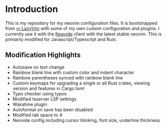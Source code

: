 # Introduction

This is my repository for my neovim configuration files. It is bootstrapped from [💤 LazyVim](https://github.com/LazyVim/LazyVim) with some of my own custom configuration and plugins. I currently use it with the [Noevide](https://github.com/neovide/neovide) client with the latest stable neovim. This is primarily modified for Javascript/Typescript and Rust.

## Modification Highlights

- Autosave on text change
- Rainbow blank line with custom color and indent character
- Rainbow parentheses synced with rainbow blank line
- Custom keymaps for upgrading a single or all Rust crates, viewing version and features in Cargo.toml
- Typo checker using typos
- Modified tsserver LSP settings
- Wakatime plugin
- Autoformat on save has been disabled
- Modified tab space to 4
- Neovide config including cursor blinking, font size, underline thickness
